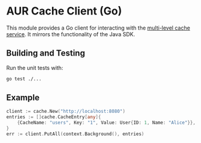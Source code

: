 # AUR Cache Client (Go)

This module provides a Go client for interacting with the
[multi-level cache service](https://github.com/NikolayNN/multi-level-cache-service).
It mirrors the functionality of the Java SDK.

## Building and Testing

Run the unit tests with:

```bash
go test ./...
```

## Example

```go
client := cache.New("http://localhost:8080")
entries := []cache.CacheEntry[any]{
    {CacheName: "users", Key: "1", Value: User{ID: 1, Name: "Alice"}},
}
err := client.PutAll(context.Background(), entries)
```
